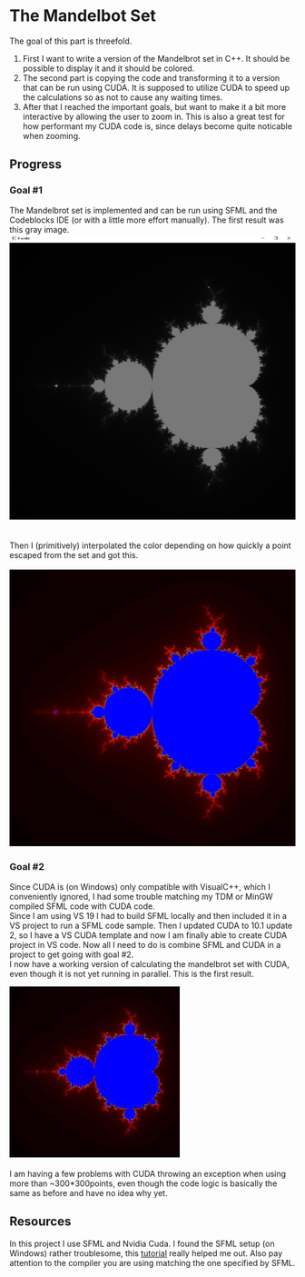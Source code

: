 # The Mandelbot Set
The goal of this part is threefold.
<br>
1. First I want to write a version of the Mandelbrot set in C++. It should be possible to display it and it should be colored.
2. The second part is copying the code and transforming it to a version that can be run using CUDA. It is 
supposed  to utilize CUDA to speed up the calculations so as not to cause any waiting times.
3. After that I reached the important goals, but want to make it a bit more interactive by allowing the user to zoom in. This is also a great test for how performant my CUDA code is, since delays become quite noticable when zooming.

## Progress
### Goal #1
The Mandelbrot set is implemented and can be run using SFML and the Codeblocks IDE (or with a little more effort manually).
The first result was this gray image.
![alt mandelbrot_in_gray](./assets/images/sfml_mandelbrot_gray.JPG)
<br>
<br>
<br>
Then I (primitively) interpolated the color depending on how quickly a point escaped from the set and got this.
<br>
<br>
![alt mandelbrot_in_color](./assets/images/sfml_mandelbrot_color.JPG)

### Goal #2
Since CUDA is (on Windows) only compatible with VisualC++, which I conveniently ignored, I had some trouble matching my TDM or MinGW compiled SFML code with CUDA code.
<br>
Since I am using VS 19 I had to build SFML locally and then included it in a VS project to run a SFML code sample. Then I updated CUDA to 10.1 update 2, so I have a VS CUDA template and now I am finally able to create CUDA project in VS code. Now all I need to do is combine SFML and CUDA in a project to get going with goal #2.
<br>
I now have a working version of calculating the mandelbrot set with CUDA, even though it is not yet running in parallel. This is the first result.

![alt mandelbrot_cuda_color](./assets/images/mandelbrot_cuda.JPG)
<br>
<br>
I am having a few problems with CUDA throwing an exception when using more than ~300\*300points, even though the code logic is basically the same as before and have no idea why yet.

## Resources
In this project I use SFML and Nvidia Cuda.
I found the SFML setup (on Windows) rather troublesome, this [tutorial](https://www.youtube.com/watch?v=fcZFaiGFIMA) really helped me out.
Also pay attention to the compiler you are using matching the one specified by SFML.
